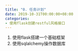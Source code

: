 ```yaml
---
title: "0. 任务计划"
date: 2019-10-31T00:00:00+08:00
categories:
- 使用flask创建restful风格接口
---
```


1. 使用flask搭建一个基础框架
2. 使用sqlalchemy操作数据库
